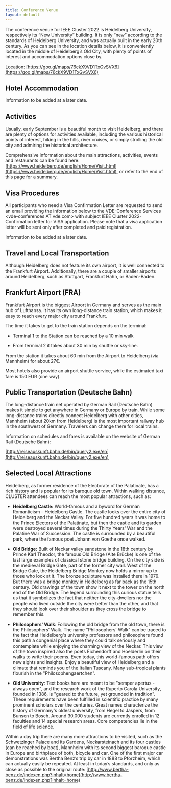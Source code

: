 ```yaml
---
title: Conference Venue
layout: default
---
```


The conference venue for IEEE Cluster 2022 is Heidelberg University, respectively its “New University” building. It is only “new” according to the standards of Heidelberg University, and was actually built in the early 20th century. As you can see in the location details below, it is conveniently located in the middle of Heidelberg’s Old City, with plenty of points of interest and accommodation options close by.

Location: [https://goo.gl/maps/76ckX9VD1TxGvSVX6](https://goo.gl/maps/76ckX9VD1TxGvSVX6)

## **Hotel Accommodation**

Information to be added at a later date.

## **Activities**

Usually, early September is a beautiful month to visit Heidelberg, and there are plenty of options for activities available, including the various historical points of interest, hiking in the hills, river cruises, or simply strolling the old city and admiring the historical architecture.

Comprehensive information about the main attractions, activities, events and restaurants can be found here: [https://www.heidelberg.de/english/Home/Visit.html](https://www.heidelberg.de/english/Home/Visit.html), or refer to the end of this page for a summary.

## Visa Procedures

All participants who need a Visa Confirmation Letter are requested to send an email providing the information below to the VDE-Conference Services &lt;vde-conferences AT vde.com> with subject IEEE Cluster 2022-Confirmation letter for VISA application. Please note that a visa application letter will be sent only after completed and paid registration.

Information to be added at a later date.

## Travel and Local Transportation

Although Heidelberg does not feature its own airport, it is well connected to the Frankfurt Airport. Additionally, there are a couple of smaller airports around Heidelberg, such as Stuttgart, Frankfurt Hahn, or Baden-Baden.


## **Frankfurt Airport (FRA)**

Frankfurt Airport is the biggest Airport in Germany and serves as the main hub of Lufthansa. It has its own long-distance train station, which makes it easy to reach every major city around Frankfurt.



The time it takes to get to the train station depends on the terminal:

-  Terminal 1 to the Station can be reached by a 10 min walk

-  From terminal 2 it takes about 30 min by shuttle or sky-line.

From the station it takes about 60 min from the Airport to Heidelberg (via Mannheim) for about 27€.

Most hotels also provide an airport shuttle service, while the estimated taxi fare is 150 EUR (one way).

## **Public Transportation (Deutsche Bahn)**

The long-distance train net operated by German Rail (Deutsche Bahn) makes it simple to get anywhere in Germany or Europe by train. While some long-distance trains directly connect Heidelberg with other cities, Mannheim (about 20km from Heidelberg) is the most important railway hub in the southwest of Germany. Travelers can change there for local trains.

Information on schedules and fares is available on the website of German Rail (Deutsche Bahn):

[http://reiseauskunft.bahn.de/bin/query2.exe/en](http://reiseauskunft.bahn.de/bin/query2.exe/en)


## Selected Local Attractions

Heidelberg, as former residence of the Electorate of the Palatinate, has a rich history and is popular for its baroque old town. Within walking distance, CLUSTER attendees can reach the most popular attractions, such as:


-  **Heidelberg Castle:** World-famous and a byword for German Romanticism – Heidelberg Castle. The castle looks over the entire city of Heidelberg and the Neckar Valley. For five hundred years it was home to the Prince Electors of the Palatinate, but then the castle and its garden were destroyed several times during the Thirty Years' War and the Palatine War of Succession. The castle is surrounded by a beautiful park, where the famous poet Johann von Goethe once walked.


-  **Old Bridge:** Built of Neckar valley sandstone in the 18th century by Prince Karl Theodor, the famous Old Bridge (Alte Brücke) is one of the last large examples of classical stone bridge building. On the city side is the medieval Bridge Gate, part of the former city wall. West of the Bridge Gate, the Heidelberg Bridge Monkey now holds a mirror up to those who look at it. The bronze sculpture was installed there in 1979. But there was a bridge monkey in Heidelberg as far back as the 15th century. Old drawings of the town show it next to the tower on the north end of the Old Bridge. The legend surrounding this curious statue tells us that it symbolizes the fact that neither the city-dwellers nor the people who lived outside the city were better than the other, and that they should look over their shoulder as they cross the bridge to remember this.


-  **Philosophers' Walk**: Following the old bridge from the old town, there is the Philosophers' Walk. The name "Philosophers' Walk" can be traced to the fact that Heidelberg's university professors and philosophers found this path a congenial place where they could talk seriously and contemplate while enjoying the charming view of the Neckar. This view of the town inspired also the poets Eichendorff and Hoelderlin on their walks to write their poems. Even today, this world-famous path offers new sights and insights. Enjoy a beautiful view of Heidelberg and a climate that reminds you of the Italian Tuscany. Many sub-tropical plants flourish in the "Philosophengaertchen".


-  **Old University**: Text books here are meant to be "semper apertus - always open", and the research work of the Ruperto Carola University, founded in 1386, is "geared to the future, yet grounded in tradition". These requirements have been fulfilled in scientific practice by many prominent scholars over the centuries. Great names characterize the history of Germany's oldest university, from Hegel to Jaspers, from Bunsen to Bosch. Around 30,000 students are currently enrolled in 12 faculties and 14 special research areas. Core competencies lie in the field of life science.

Within a day trip there are many more attractions to be visited, such as the Schwetzinger Palace and its Gardens, Neckarsteinach and its four castles (can be reached by boat), Mannheim with its second biggest baroque castle in Europe and birthplace of both, bicycle and car. One of the first major car demonstrations was Bertha Benz’s trip by car in 1888 to Pforzheim, which can actually easily be repeated. At least in today’s standards, and only as close as possible to the original route: [http://www.bertha-benz.de/indexen.php?inhalt=home](http://www.bertha-benz.de/indexen.php?inhalt=home)

